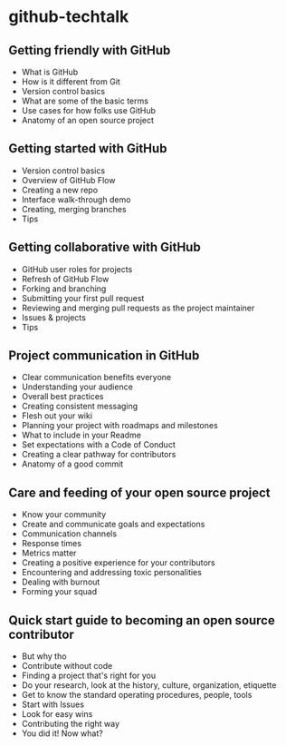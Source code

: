 # github-techtalk


## Getting friendly with GitHub
- What is GitHub
- How is it different from Git
- Version control basics
- What are some of the basic terms
- Use cases for how folks use GitHub
- Anatomy of an open source project

## Getting started with GitHub
- Version control basics
- Overview of GitHub Flow
- Creating a new repo
- Interface walk-through demo
- Creating, merging branches
- Tips

## Getting collaborative with GitHub
- GitHub user roles for projects
- Refresh of GitHub Flow
- Forking and branching
- Submitting your first pull request 
- Reviewing and merging pull requests as the project maintainer
- Issues & projects
- Tips

## Project communication in GitHub
- Clear communication benefits everyone
- Understanding your audience
- Overall best practices
- Creating consistent messaging
- Flesh out your wiki
- Planning your project with roadmaps and milestones
- What to include in your Readme
- Set expectations with a Code of Conduct
- Creating a clear pathway for contributors
- Anatomy of a good commit

## Care and feeding of your open source project
- Know your community
- Create and communicate goals and expectations
- Communication channels
- Response times
- Metrics matter
- Creating a positive experience for your contributors
- Encountering and addressing toxic personalities
- Dealing with burnout
- Forming your squad

## Quick start guide to becoming an open source contributor
- But why tho
- Contribute without code
- Finding a project that's right for you
- Do your research, look at the history, culture, organization, etiquette 
- Get to know the standard operating procedures, people, tools
- Start with Issues
- Look for easy wins
- Contributing the right way
- You did it! Now what?
